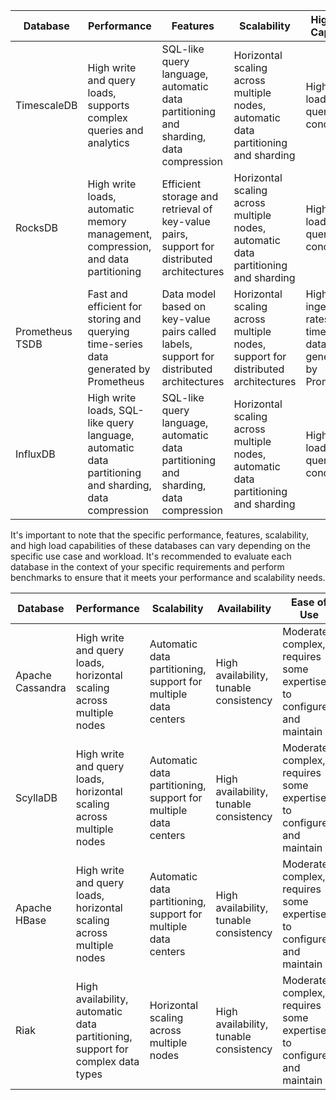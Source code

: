 
| Database     | Performance         | Features                                          | Scalability                                 | High Load Capability |
|--------------|---------------------|---------------------------------------------------|---------------------------------------------|----------------------|
| TimescaleDB  | High write and query loads, supports complex queries and analytics | SQL-like query language, automatic data partitioning and sharding, data compression | Horizontal scaling across multiple nodes, automatic data partitioning and sharding | High write loads and query concurrency |
| RocksDB      | High write loads, automatic memory management, compression, and data partitioning | Efficient storage and retrieval of key-value pairs, support for distributed architectures | Horizontal scaling across multiple nodes, automatic data partitioning and sharding | High write loads and query concurrency |
| Prometheus TSDB | Fast and efficient for storing and querying time-series data generated by Prometheus | Data model based on key-value pairs called labels, support for distributed architectures | Horizontal scaling across multiple nodes, support for distributed architectures | High ingestion rates of time-series data generated by Prometheus |
| InfluxDB     | High write loads, SQL-like query language, automatic data partitioning and sharding, data compression | SQL-like query language, automatic data partitioning and sharding, data compression | Horizontal scaling across multiple nodes, automatic data partitioning and sharding | High write loads and query concurrency |

It's important to note that the specific performance, features, scalability, and high load capabilities of these databases can vary depending on the specific use case and workload. It's recommended to evaluate each database in the context of your specific requirements and perform benchmarks to ensure that it meets your performance and scalability needs.

| Database    | Performance         | Scalability            | Availability | Ease of Use |
|-------------|---------------------|------------------------|--------------|-------------|
| Apache Cassandra | High write and query loads, horizontal scaling across multiple nodes | Automatic data partitioning, support for multiple data centers | High availability, tunable consistency | Moderately complex, requires some expertise to configure and maintain |
| ScyllaDB    | High write and query loads, horizontal scaling across multiple nodes | Automatic data partitioning, support for multiple data centers | High availability, tunable consistency | Moderately complex, requires some expertise to configure and maintain |
| Apache HBase | High write and query loads, horizontal scaling across multiple nodes | Automatic data partitioning, support for multiple data centers | High availability, tunable consistency | Moderately complex, requires some expertise to configure and maintain |
| Riak        | High availability, automatic data partitioning, support for complex data types | Horizontal scaling across multiple nodes | High availability, tunable consistency | Moderately complex, requires some expertise to configure and maintain |
